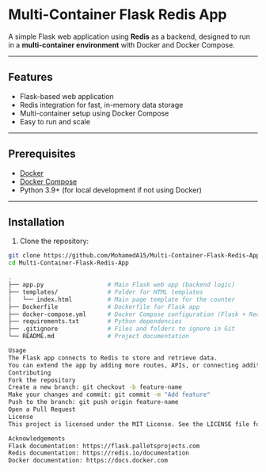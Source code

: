 # Multi-Container Flask Redis App

A simple Flask web application using **Redis** as a backend, designed to run in a **multi-container environment** with Docker and Docker Compose.

---

## Features

- Flask-based web application
- Redis integration for fast, in-memory data storage
- Multi-container setup using Docker Compose
- Easy to run and scale

---

## Prerequisites

- [Docker](https://www.docker.com/get-started)
- [Docker Compose](https://docs.docker.com/compose/install/)
- Python 3.9+ (for local development if not using Docker)

---

## Installation

1. Clone the repository:

```bash
git clone https://github.com/MohamedA15/Multi-Container-Flask-Redis-App.git
cd Multi-Container-Flask-Redis-App

.
├── app.py                  # Main Flask web app (backend logic)
├── templates/              # Folder for HTML templates
│   └── index.html          # Main page template for the counter
├── Dockerfile              # Dockerfile for Flask app
├── docker-compose.yml      # Docker Compose configuration (Flask + Redis)
├── requirements.txt        # Python dependencies
├── .gitignore              # Files and folders to ignore in Git
└── README.md               # Project documentation

Usage
The Flask app connects to Redis to store and retrieve data.
You can extend the app by adding more routes, APIs, or connecting additional services.
Contributing
Fork the repository
Create a new branch: git checkout -b feature-name
Make your changes and commit: git commit -m "Add feature"
Push to the branch: git push origin feature-name
Open a Pull Request
License
This project is licensed under the MIT License. See the LICENSE file for details.

Acknowledgements
Flask documentation: https://flask.palletsprojects.com
Redis documentation: https://redis.io/documentation
Docker documentation: https://docs.docker.com